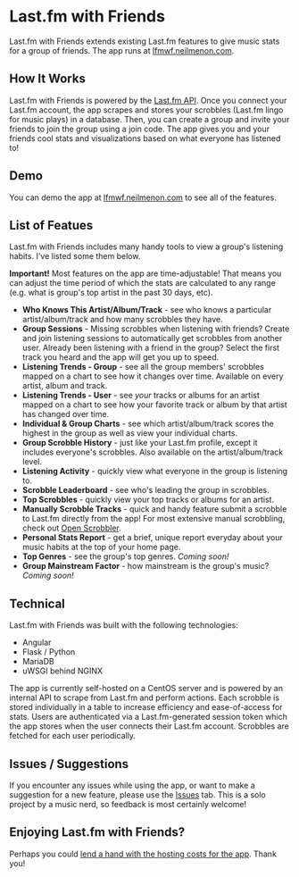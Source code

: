 # Last.fm with Friends

Last.fm with Friends extends existing Last.fm features to give music stats for a group of friends. The app runs at [lfmwf.neilmenon.com](https://lfmwf.neilmenon.com).

## How It Works
Last.fm with Friends is powered by the [Last.fm API](https://www.last.fm/api). Once you connect your Last.fm account, the app scrapes and stores your scrobbles (Last.fm lingo for music plays) in a database. Then, you can create a group and invite your friends to join the group using a join code. The app gives you and your friends cool stats and visualizations based on what everyone has listened to!

## Demo
You can demo the app at [lfmwf.neilmenon.com](https://lfmwf.neilmenon.com) to see all of the features.

## List of Featues
Last.fm with Friends includes many handy tools to view a group's listening habits. I've listed some them below.

**Important!** Most features on the app are time-adjustable! That means you can adjust the time period of which the stats are calculated to any range (e.g. what is group's top artist in the past 30 days, etc).
- **Who Knows This Artist/Album/Track** - see who knows a particular artist/album/track and how many scrobbles they have.
- **Group Sessions** - Missing scrobbles when listening with friends? Create and join listening sessions to automatically get scrobbles from another user. Already been listening with a friend in the group? Select the first track you heard and the app will get you up to speed.
- **Listening Trends - Group** - see all the group members' scrobbles mapped on a chart to see how it changes over time. Available on every artist, album and track.
- **Listening Trends - User** - see *your* tracks or albums for an artist mapped on a chart to see how your favorite track or album by that artist has changed over time.
- **Individual & Group Charts** - see which artist/album/track scores the highest in the group as well as view your individual charts.
- **Group Scrobble History** - just like your Last.fm profile, except it includes everyone's scrobbles. Also available on the artist/album/track level.
- **Listening Activity** - quickly view what everyone in the group is listening to.
- **Scrobble Leaderboard** - see who's leading the group in scrobbles.
- **Top Scrobbles** - quickly view your top tracks or albums for an artist.
- **Manually Scrobble Tracks** - quick and handy feature submit a scrobble to Last.fm directly from the app! For most extensive manual scrobbling, check out [Open Scrobbler](https://openscrobbler.com/).
- **Personal Stats Report** - get a brief, unique report everyday about your music habits at the top of your home page.
- **Top Genres** - see the group's top genres. *Coming soon!*
- **Group Mainstream Factor** - how mainstream is the group's music? *Coming soon!*

## Technical
Last.fm with Friends was built with the following technologies:

- Angular
- Flask / Python
- MariaDB
- uWSGI behind NGINX

The app is currently self-hosted on a CentOS server and is powered by an internal API to scrape from Last.fm and perform actions. Each scrobble is stored individually in a table to increase efficiency and ease-of-access for stats. Users are authenticated via a Last.fm-generated session token which the app stores when the user connects their Last.fm account. Scrobbles are fetched for each user periodically.

## Issues / Suggestions
If you encounter any issues while using the app, or want to make a suggestion for a new feature, please use the [Issues](https://github.com/neilmenon/lastfm-with-friends/issues) tab. This is a solo project by a music nerd, so feedback is most certainly welcome!

## Enjoying Last.fm with Friends?
Perhaps you could [lend a hand with the hosting costs for the app](https://www.buymeacoffee.com/neilmenon). Thank you!